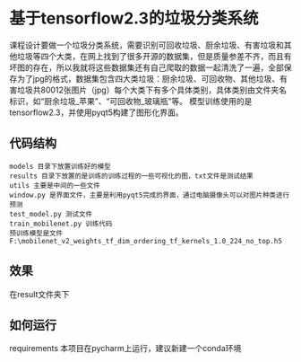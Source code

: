 # 基于tensorflow2.3的垃圾分类系统
课程设计要做一个垃圾分类系统，需要识别可回收垃圾、厨余垃圾、有害垃圾和其他垃圾等四个大类，在网上找到了很多开源的数据集，但是质量参差不齐，而且有坏图的存在，所以我就将这些数据集还有自己爬取的数据一起清洗了一遍，全部保存为了jpg的格式，数据集包含四大类垃圾：厨余垃圾、可回收物、其他垃圾、有害垃圾共80012张图片（jpg）每个大类下有多个具体类别，具体类别由文件夹名标识，如“厨余垃圾_苹果”、“可回收物_玻璃瓶”等。
模型训练使用的是tensorflow2.3，并使用pyqt5构建了图形化界面。

## 代码结构

```
models 目录下放置训练好的模型
results 目录下放置的是训练的训练过程的一些可视化的图，txt文件是测试结果
utils 主要是中间的一些文件
window.py 是界面文件，主要是利用pyqt5完成的界面，通过电脑摄像头可以对图片种类进行预测
test_model.py 测试文件
train_mobilenet.py 训练代码
预训练模型是文件F:\mobilenet_v2_weights_tf_dim_ordering_tf_kernels_1.0_224_no_top.h5
```

## 效果
在result文件夹下

## 如何运行
requirements
本项目在pycharm上运行，建议新建一个conda环境